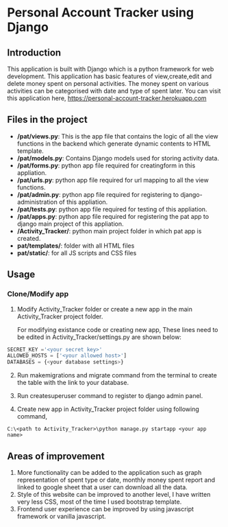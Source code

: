# Personal Account Tracker using Django    

## Introduction
This application is built with Django which is a python framework for web development.
This application has basic features of view,create,edit and delete money spent on personal activities. The money spent on various activities can be categorised with date and type of spent later.
You can visit this application here, https://personal-account-tracker.herokuapp.com
## Files in the project
- **/pat/views.py**: This is the app file that contains the logic of all the view functions in the backend which generate dynamic contents to HTML template.
- **/pat/models.py**: Contains Django models used for storing activity data.
- **/pat/forms.py**: python app file  required for creatingform in this appliation.
- **/pat/urls.py**: python app file  required for url mapping to all the view functions.
- **/pat/admin.py**: python app file  required for registering to django-administration of this appliation.
- **/pat/tests.py**: python app file  required for testing of this appliation.
- **/pat/apps.py**: python app file  required for registering the pat app to django main project of this appliation.
- **/Activity_Tracker/**: python main project folder in which pat app is created.
- **pat/templates/**: folder with all HTML files
- **pat/static/**: for all JS scripts and CSS files
## Usage
### Clone/Modify app
1. Modify Activity_Tracker folder or create a new app in the main Activity_Tracker project folder.

    For modifying existance code or creating new app, These lines need to be edited in Activity_Tracker/settings.py are shown below:
```python
SECRET_KEY ='<your secret key>'
ALLOWED_HOSTS = ['<your allowed host>']
DATABASES = {<your database settings>}
```
2. Run makemigrations and migrate command from the terminal to create the table with the link to your database.

3. Run createsuperuser command to register to django admin panel.

4. Create new app in Activity_Tracker project folder using following command,
    
```console
C:\<path to Activity_Tracker>\python manage.py startapp <your app name>
```
## Areas of improvement
1. More functionality can be added to the application such as graph representation of spent type or date, monthly money spent report and linked to google  sheet that a user can download all the data.
2. Style of this website can be improved to another level, I have written very less CSS, most of the time I used bootstrap template.
3. Frontend user experience can be improved by using javascript framework or vanilla javascript.
